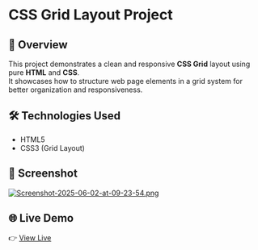 # CSS Grid Layout Project

## 🔎 Overview  
This project demonstrates a clean and responsive **CSS Grid** layout using pure **HTML** and **CSS**.  
It showcases how to structure web page elements in a grid system for better organization and responsiveness.

## 🛠 Technologies Used  
- HTML5  
- CSS3 (Grid Layout)  

## 📸 Screenshot  
[![Screenshot-2025-06-02-at-09-23-54.png](https://i.postimg.cc/gjXcvhj2/Screenshot-2025-06-02-at-09-23-54.png)](https://postimg.cc/rRTLTK5B)

## 🌐 Live Demo  
👉 <a href="https://css-gridlayout.netlify.app/" target="_blank" rel="noopener noreferrer">View Live</a>



